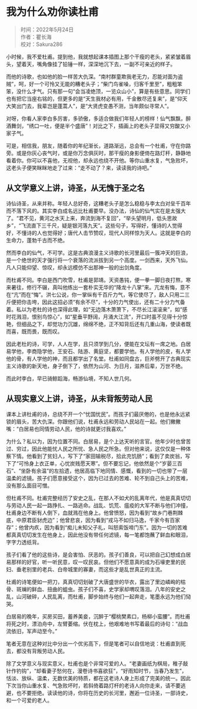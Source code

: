 
# 我为什么劝你读杜甫

> 时间：2022年5月24日</br>
> 作者：瞿长海</br>
> 校对：Sakura286</br>

小时候，我不爱杜甫。提到他，我就想起课本插图上那个干瘦的老头，紧紧皱着眉头，望着天，嘴角像挂了铅锤一样，深深地沉下去，一副不可亲近的样子。

而他的诗歌，也如他的脸一样苦大仇深。“南村群童欺我老无力，忍能对面为盗贼”，呵，好一个可怜又无能的糟老头子；“柴门鸟雀噪，归客千里至”，粗粗笨笨，没什么才气。只有那一句“会当凌绝顶，一览众山小”，算是有些意思。同学们也有把它当座右铭的，但更多的是“天生我材必有用，千金散尽还复来”，是“仰天大笑出门去，我辈岂是蓬蒿人”，是“大贤虎变愚不测，当年颇似寻常人”。

对呀，你看人家李白多厉害，多骄傲，多适合做我们年轻人的榜样！仙气飘飘，醉酒舞剑，“绣口一吐，便是半个盛唐”！对比之下，插画上的老头子显得又穷酸又小家子气。

可是，相信我，朋友，随着你的年纪渐长，道路渐远，总会有一个杜甫，守在你路旁。或是你灰心丧气时，或是你万念俱灰时，那干瘦的身影便倚在路灯杆，静静地看着你。你可以不喜他，无视他，却永远也绕不开他。等你山重水复，气急败坏，这老头子便笑眯眯地走了过来：“走不动了？来，读读我的诗吧。”

## 从文学意义上讲，诗圣，从无愧于圣之名

诗仙诗圣，从来并称。年轻人总好奇，这糟老头子是怎么稳稳与李太白对垒千百年而不落下风的。其实李白成名远比杜甫要早。没办法，诗仙的仙气实在是太强大了。“君不见，黄河之水天上来，奔流到海不复回”，“举头望明月，低头思故乡”，“飞流直下三千尺，疑是银河落九天”。这些句子，写得好，懂诗的人觉得好，不懂诗的人也觉得好；唐代人击节赞叹，现代人同样惊为天人。这就是李白的生命力，蓬勃千古而不绝。

然而李白的仙气，不可学。这是古典浪漫主义诗歌的长河里最后一簇冲天的巨浪，是一个绝世的天才强行将一个衰落的流派拔到另一个高度。一剑西来，天外飞仙。凡人只能仰望、惊叹，却永远模仿不出那神一般的出剑角度。

而杜甫不同。李白是西门吹雪，杜甫是郭靖。天资愚钝，便一拳一脚日夜打熬，寒来暑往，修行不辍，真叫他练出一套朴实无华的“降龙十八掌”来。亢龙有悔，意不在“亢”而在“悔”。洪七公说，你一掌纵有千百斤力气，等它使尽了，敌人只用二三斤便把你击垮，因此这招必须“有余不尽”，十分的力气使出，还有二十分力气备着。私以为老杜的诗也深得此理，如“无边落木萧萧下，不尽长江滚滚来”，如“感时花溅泪，恨别鸟惊心”，如“星垂平野阔，月涌大江流”，开口时虽不见得十分惊艳，但细品之下，却觉功力沉雄，绵绵不绝，正不知背后还有几重山海，使读者既而喜，既而畏，既而叹。

因此老杜的诗，可学，人人在学，且只须学到几分，便能在文坛有一席之地。白居易学他，李商隐学他，王安石、陆游、黄庭坚，都要学他。有人学他的皮，有人学他的骨，有人学他的神，而且都学出了名堂。杜甫如同盘古，巨斧劈开了古典现实主义诗歌的新天地，身子倒下了，依然为山河、为日月，滋养后辈，万世不绝。

而此时李白，早已骑鲸蹈海，畅游仙境，不知人世几何。

## 从现实意义上讲，诗圣，从未背叛劳动人民

课本上讲杜甫的诗，总绕不开一个“忧国忧民”。而孩子们最厌倦的，也是他永远紧锁的眉头，苦大仇深。你跟他们说，杜甫永远和劳动人民站在一起。他们撇撇嘴：“白居易也同情劳动人民，他的诗就更讨我喜欢。”

为什么？私以为，因为位置不同。白居易，是个上达天听的言官。他年少时也曾苦过、穷过，因此他能忧人民之所忧、急人民之所急。但对他来说，这仅仅是一种体察下情。他看到了贫妇人，写下了“家田输税尽，拾此充饥肠”；看到了卖炭翁，写下了“可怜身上衣正单，心忧炭贱愿天寒”。但不要忘记，他依然是个“岁晏三百石”、“坐卧有余温”的左拾遗，他居高临下地同情、感慨，看到的一切也带了一层温柔的滤镜。孩子们愿意接受这个，因为已过去的苦难、轮不到自己头上的苦难，没有那么面目可憎。

但杜甫不同。杜甫完整经历了安史之乱，在那人不如犬的乱离年代，他是真真切切与劳动人民一起一路挣扎、一路逃命。战乱、饥荒、瘟疫的大军不断与他们冲撞，杜甫身边不断有人倒下，血就溅在他身上。他曾愤怒，因为看到“故乡门巷荆棘底，中原君臣豺虎边”；他曾悲哀，因为看到“戎马不如归马逸，千家今有百家存”；他曾内疚，因为看到“痴儿未知父子礼，叫怒索饭啼门东”。因为一切的苦难都真真切切发生在他身上，因此他没有带任何滤镜，每一笔都饱蘸了鲜血和眼泪，字字力透纸背。

孩子们看了他的这些诗，是会害怕、厌恶的。孩子们善良，可以把自己幻想成白居易那样的好官，听一听民意，叹一叹民哀。但他们不愿意真的成为石壕吏里的民妇、垂老别里的老兵、白帝城里的寡妻，而这些才是乱世真正的主流。

杜甫的诗笔便如一把刀，真真切切划破了大唐盛世的华衣，露出了里边嶙峋的枯骨、斑斓的鲜血、扭曲的蛆虫。孩子们不喜，史学家却喟叹落泪。八年的安史之乱，山河破碎，人民乱离，而杜甫，脚步始终与他们一起奔走，笔墨永远为他们恸哭。

白居易的晚年，买房买田，蓄养美妾，沉醉于“樱桃樊素口，杨柳小蛮腰”。而杜甫将死之时，漂泊舟中，左臂萎缩。伏在枕上，他艰难地书写着最后的诗句：“战血流依旧，军声动至今。”

笔者无意在这种对比中分出一个优劣高下，但是笔者可以自信地说：杜甫直到死去，都没有背叛劳动人民。

除了文学意义与现实意义，杜甫也是个非常可爱的人。“老妻画纸为棋局，稚子敲针作钓钩”，“却看妻子愁何在，漫卷诗书喜欲狂”，“好雨知时节，当春乃发生”，恬淡、放纵、温柔，无数优美的特质，都在这老诗人身上形成了完美的统一。因此下次当你山重水复、气急败坏时，若斜倚着路灯杆的老诗人向你走来，请不要逃避，也不要拒绝。读读他的诗，你将在历史的长河里，邂逅一位诗圣，一部诗史，和一个可爱的老人。

